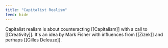```yaml
---
title: "Capitalist Realism"
feed: hide
---
```


Capitalist realism is about counteracting [[Capitalism]] with a call to [[Creativity]]. It's an idea by Mark Fisher with influences from [[Zizek]] and perhaps [[Gilles Deleuze]]. 